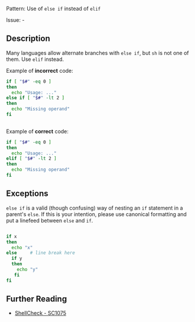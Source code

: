 Pattern: Use of `else if` instead of `elif`

Issue: -

## Description

Many languages allow alternate branches with `else if`, but `sh` is not one of them. Use `elif` instead.

Example of **incorrect** code:

```sh
if [ "$#" -eq 0 ]
then
  echo "Usage: ..."
else if [ "$#" -lt 2 ]
then
  echo "Missing operand"
fi
  
```

Example of **correct** code:

```sh
if [ "$#" -eq 0 ]
then
  echo "Usage: ..."
elif [ "$#" -lt 2 ]
then
  echo "Missing operand"
fi
```

## Exceptions

`else if` is a valid (though confusing) way of nesting an `if` statement in a parent's `else`. If this is your intention, please use canonical formatting and put a linefeed between `else` and `if`. 

```sh

if x
then
  echo "x"
else     # line break here
  if y
  then
    echo "y"
   fi 
fi
```

## Further Reading

* [ShellCheck - SC1075](https://github.com/koalaman/shellcheck/wiki/SC1075)
